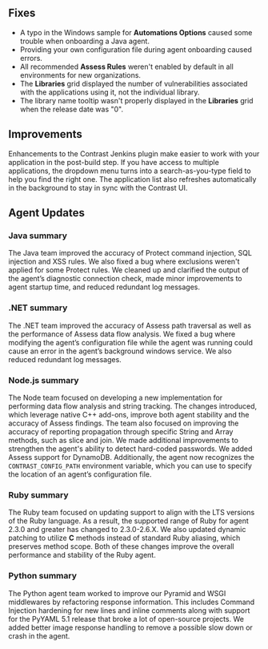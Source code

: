 <!--
title: "Contrast 3.6.2 - March 2019"
description: "Contrast 3.6.2 March 2019"
tags: "3.6.2 March Release Notes"
-->


## Fixes

* A typo in the Windows sample for **Automations Options** caused some trouble when onboarding a Java agent. 
* Providing your own configuration file during agent onboarding caused errors. 
* All recommended **Assess Rules** weren't enabled by default in all environments for new organizations. 
* The **Libraries** grid displayed the number of vulnerabilities associated with the applications using it, not the individual library.
* The library name tooltip wasn't properly displayed in the **Libraries** grid when the release date was "0". 

## Improvements

Enhancements to the Contrast Jenkins plugin make easier to work with your application in the post-build step. If you have access to multiple applications, the dropdown menu turns into a search-as-you-type field to help you find the right one. The application list also refreshes automatically in the background to stay in sync with the Contrast UI.

## Agent Updates

### Java summary

The Java team improved the accuracy of Protect command injection, SQL injection and XSS rules. We also fixed a bug where exclusions weren't applied for some Protect rules. We cleaned up and clarified the output of the agent’s diagnostic connection check, made minor improvements to agent startup time, and reduced redundant log messages. 

### .NET summary 

The .NET team improved the accuracy of Assess path traversal as well as the performance of Assess data flow analysis. We fixed a bug where modifying the agent’s configuration file while the agent was running could cause an error in the agent’s background windows service. We also reduced redundant log messages. 

### Node.js summary 

The Node team focused on developing a new implementation for performing data flow analysis and string tracking. The changes introduced, which leverage native C++ add-ons, improve both agent stability and the accuracy of Assess findings. The team also focused on improving the accuracy of reporting propagation through specific String and Array methods, such as slice and join. We made additional improvements to strengthen the agent's ability to detect hard-coded passwords. We added Assess support for DynamoDB. Additionally, the agent now recognizes the `CONTRAST_CONFIG_PATH` environment variable, which you can use to specify the location of an agent’s configuration file.

### Ruby summary 

The Ruby team focused on updating support to align with the LTS versions of the Ruby language. As a result, the supported range of Ruby for agent 2.3.0 and greater has changed to 2.3.0-2.6.X. We also updated dynamic patching to utilize **C** methods instead of standard Ruby aliasing, which preserves method scope. Both of these changes improve the overall performance and stability of the Ruby agent.

### Python summary

The Python agent team worked to improve our Pyramid and WSGI middlewares by refactoring response information. This includes Command Injection hardening for new lines and inline comments along with support for the PyYAML 5.1 release that broke a lot of open-source projects. We added better image response handling to remove a possible slow down or crash in the agent.


